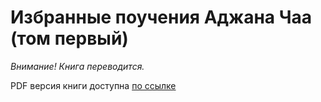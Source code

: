# Избранные поучения Аджана Чаа (том первый)

*Внимание! Книга переводится.*

PDF версия книги доступна [по ссылке](https://dl.dropboxusercontent.com/u/54324593/TheCollectedTeachingsOfAjahnChah01Ru.pdf)
